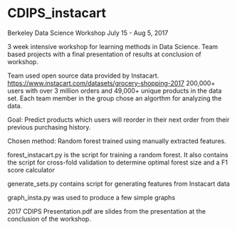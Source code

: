 # CDIPS_instacart

Berkeley Data Science Workshop
July 15 - Aug 5, 2017

3 week intensive workshop for learning methods in Data Science. Team based projects with a final presentation of results at conclusion of workshop.

Team used open source data provided by Instacart. https://www.instacart.com/datasets/grocery-shopping-2017 200,000+ users with over 3 million orders and 49,000+ unique products in the data set. Each team member in the group chose an algorthm for analyzing the data.

Goal: Predict products which users will reorder in their next order from their previous purchasing history.

Chosen method: Random forest trained using manually extracted features.

forest_instacart.py is the script for training a random forest. It also contains the script for cross-fold validation to determine optimal forest size and a F1 score calculator

generate_sets.py contains script for generating features from Instacart data

graph_insta.py was used to produce a few simple graphs

2017 CDIPS Presentation.pdf are slides from the presentation at the conclusion of the workshop.
